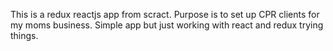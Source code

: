 This is a redux reactjs app from scract. Purpose is to set up CPR clients for my moms business. Simple app but just working with react and redux trying things.
